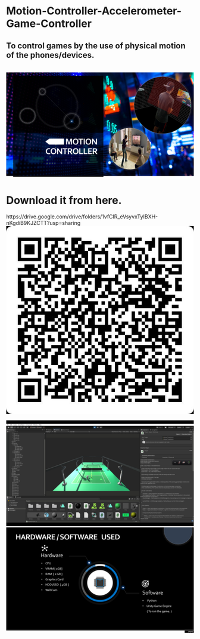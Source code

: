 # Motion-Controller-Accelerometer-Game-Controller
<h2>To control games by the use of physical motion of the phones/devices.</h2><br>
<img src="x1.png"><br>

<h1>Download it from here.</h1>
https://drive.google.com/drive/folders/1vfCIR_eVsyvxTyIBXH-nKgdiB9KJZCTT?usp=sharing<br>
<img src="gd.jpeg"><br>

<img src="x4.png"><br>
<img src="x3.png"><br>
